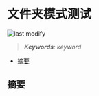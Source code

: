 文件夹模式测试
===
<!--START_SECTION:badge-->

![last modify](https://img.shields.io/static/v1?label=last%20modify&message=2025-07-30%2014%3A58%3A21&color=yellowgreen&style=flat-square)

<!--END_SECTION:badge-->
<!--info
top: false
hidden: true
-->

> ***Keywords**: keyword*

<!--START_SECTION:toc-->
- [摘要](#摘要)
<!--END_SECTION:toc-->


## 摘要